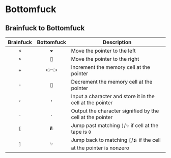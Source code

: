 # Bottomfuck

## Brainfuck to Bottomfuck

| Brainfuck | Bottomfuck | Description                                                         |
| :-------: | :--------: | ------------------------------------------------------------------- |
|    `<`    |    `❤️`     | Move the pointer to the left                                        |
|    `>`    |    `💖`     | Move the pointer to the right                                       |
|    `+`    |    `👉👈`    | Increment the memory cell at the pointer                            |
|    `-`    |    `🥺`     | Decrement the memory cell at the pointer                            |
|    `,`    |    `,`     | Input a character and store it in the cell at the pointer           |
|    `.`    |    `.`     | Output the character signified by the cell at the pointer           |
|    `[`    |    `🫂`     | Jump past matching `]`/`✨` if cell at the tape is `0`               |
|    `]`    |    `✨`     | Jump back to matching `[`/`🫂` if the cell at the pointer is nonzero |

